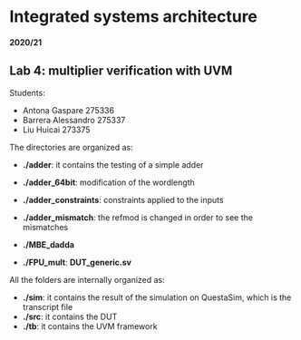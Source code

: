 # Integrated systems architecture

#### 2020/21

## Lab 4: multiplier verification with UVM

Students:
-	Antona Gaspare		275336
-	Barrera Alessandro	275337
-	Liu Huicai		273375

The directories are organized as:
- **./adder**: it contains the testing of a simple adder

- **./adder_64bit**: modification of the wordlength

- **./adder_constraints**: constraints applied to the inputs
   
- **./adder_mismatch**: the refmod is changed in order to see the mismatches
   
- **./MBE_dadda**
   
- **./FPU_mult**: __DUT_generic.sv__
   
All the folders are internally organized as: 
- **./sim**: it contains the result of the simulation on QuestaSim, which is the transcript file
- **./src**: it contains the DUT
- **./tb**: it contains the UVM framework
   
   
   
   
   
   
   
   
   
   
